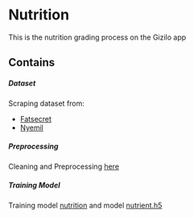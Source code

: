 # Nutrition

This is the nutrition grading process on the Gizilo app 

## Contains
##### Dataset
Scraping dataset from:
- [Fatsecret](https://github.com/giziloid/model-gizilo/blob/master/nutrition/fatsecret.csv)
- [Nyemil](https://github.com/giziloid/model-gizilo/blob/master/nutrition/nyemil.csv)

##### Preprocessing
Cleaning and Preprocessing [here](https://github.com/giziloid/model-gizilo/blob/master/nutrition/clean_data.csv)

##### Training Model
Training model [nutrition](https://github.com/giziloid/model-gizilo/blob/master/nutrition/nutrition.ipynb) and model [nutrient.h5](https://github.com/giziloid/model-gizilo/blob/master/deployment/backend/nutrient.h5)
